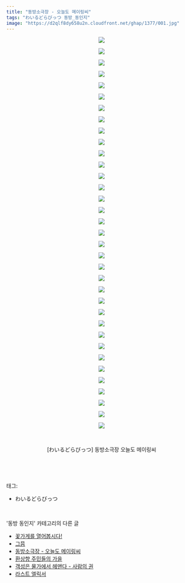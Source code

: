 ```yaml
---
title: "동방소극장 - 오늘도 메이링씨"
tags: "わいるどらびっつ 동방_동인지"
image: "https://d2qlf8dy658u2n.cloudfront.net/ghap/1377/001.jpg"
---
```

<div class="article">
<p style="text-align: center; clear: none; float: none;"><img src="{{ site.imgserver12 }}/ghap/1377/001.jpg"/></p>
<p style="text-align: center; clear: none; float: none;"><img src="{{ site.imgserver12 }}/ghap/1377/002.jpg"/></p>
<p style="text-align: center; clear: none; float: none;"><img src="{{ site.imgserver12 }}/ghap/1377/003.jpg"/></p>
<p style="text-align: center; clear: none; float: none;"><img src="{{ site.imgserver12 }}/ghap/1377/004.jpg"/></p>
<p style="text-align: center; clear: none; float: none;"><img src="{{ site.imgserver12 }}/ghap/1377/005.jpg"/></p>
<p style="text-align: center; clear: none; float: none;"><img src="{{ site.imgserver12 }}/ghap/1377/006.jpg"/></p>
<p style="text-align: center; clear: none; float: none;"><img src="{{ site.imgserver12 }}/ghap/1377/007.jpg"/></p>
<p style="text-align: center; clear: none; float: none;"><img src="{{ site.imgserver12 }}/ghap/1377/008.jpg"/></p>
<p style="text-align: center; clear: none; float: none;"><img src="{{ site.imgserver12 }}/ghap/1377/009.jpg"/></p>
<p style="text-align: center; clear: none; float: none;"><img src="{{ site.imgserver12 }}/ghap/1377/010.jpg"/></p>
<p style="text-align: center; clear: none; float: none;"><img src="{{ site.imgserver12 }}/ghap/1377/011.jpg"/></p>
<p style="text-align: center; clear: none; float: none;"><img src="{{ site.imgserver12 }}/ghap/1377/012.jpg"/></p>
<p style="text-align: center; clear: none; float: none;"><img src="{{ site.imgserver12 }}/ghap/1377/013.jpg"/></p>
<p style="text-align: center; clear: none; float: none;"><img src="{{ site.imgserver12 }}/ghap/1377/014.jpg"/></p>
<p style="text-align: center; clear: none; float: none;"><img src="{{ site.imgserver12 }}/ghap/1377/015.jpg"/></p>
<p style="text-align: center; clear: none; float: none;"><img src="{{ site.imgserver12 }}/ghap/1377/016.jpg"/></p>
<p style="text-align: center; clear: none; float: none;"><img src="{{ site.imgserver12 }}/ghap/1377/017.jpg"/></p>
<p style="text-align: center; clear: none; float: none;"><img src="{{ site.imgserver12 }}/ghap/1377/018.jpg"/></p>
<p style="text-align: center; clear: none; float: none;"><img src="{{ site.imgserver12 }}/ghap/1377/019.jpg"/></p>
<p style="text-align: center; clear: none; float: none;"><img src="{{ site.imgserver12 }}/ghap/1377/020.jpg"/></p>
<p style="text-align: center; clear: none; float: none;"><img src="{{ site.imgserver12 }}/ghap/1377/021.jpg"/></p>
<p style="text-align: center; clear: none; float: none;"><img src="{{ site.imgserver12 }}/ghap/1377/022.jpg"/></p>
<p style="text-align: center; clear: none; float: none;"><img src="{{ site.imgserver12 }}/ghap/1377/023.jpg"/></p>
<p style="text-align: center; clear: none; float: none;"><img src="{{ site.imgserver12 }}/ghap/1377/024.jpg"/></p>
<p style="text-align: center; clear: none; float: none;"><img src="{{ site.imgserver12 }}/ghap/1377/025.jpg"/></p>
<p style="text-align: center; clear: none; float: none;"><img src="{{ site.imgserver12 }}/ghap/1377/026.jpg"/></p>
<p style="text-align: center; clear: none; float: none;"><img src="{{ site.imgserver12 }}/ghap/1377/027.jpg"/></p>
<p style="text-align: center; clear: none; float: none;"><img src="{{ site.imgserver12 }}/ghap/1377/028.jpg"/></p>
<p style="text-align: center; clear: none; float: none;"><img src="{{ site.imgserver12 }}/ghap/1377/029.jpg"/></p>
<p style="text-align: center; clear: none; float: none;"><img src="{{ site.imgserver12 }}/ghap/1377/030.jpg"/></p>
<p style="text-align: center; clear: none; float: none;"><img src="{{ site.imgserver12 }}/ghap/1377/031.jpg"/></p>
<p style="text-align: center; clear: none; float: none;"><img src="{{ site.imgserver12 }}/ghap/1377/032.jpg"/></p>
<p style="text-align: center; clear: none; float: none;"><img src="{{ site.imgserver12 }}/ghap/1377/033.jpg"/></p>
<p style="text-align: center; clear: none; float: none;"><img src="{{ site.imgserver12 }}/ghap/1377/034.jpg"/></p>
<p style="text-align: center; clear: none; float: none;"><img src="{{ site.imgserver12 }}/ghap/1377/035.jpg"/></p>
<p style="text-align: center; clear: none; float: none;"><br/></p>
<p style="text-align: center; clear: none; float: none;">[わいるどらびっつ] 동방소극장 오늘도 메이링씨</p>
<p><br/></p>
</div><br/>
<div class="tagTrail">
<p>태그: </p>
<ul>
<li>わいるどらびっつ</li>
</ul>
</div><br/>
<div class="another">
<p>'동방 동인지' 카테고리의 다른 글</p>
<ul>
<li><a href="/ghap_1379">꽃가게를 열어봅시다!</a></li>
<li><a href="/ghap_1378">그믐</a></li>
<li><a href="/ghap_1377">동방소극장 - 오늘도 메이링씨</a></li>
<li><a href="/ghap_1376">환상향 주민들의 가을</a></li>
<li><a href="/ghap_1375">객성은 물가에서 헤맨다 - 사람의 권</a></li>
<li><a href="/ghap_1374">라스트 엘릭서</a></li>
</ul>
</div><br/>
<div class="cb_module cb_fluid">
<div class="cb_wrt cb_profile">
</div><!-- commentList close -->
</div><br/>
